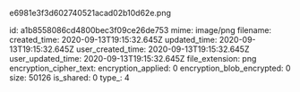 e6981e3f3d602740521acad02b10d62e.png

id: a1b8558086cd4800bec3f09ce26de753
mime: image/png
filename: 
created_time: 2020-09-13T19:15:32.645Z
updated_time: 2020-09-13T19:15:32.645Z
user_created_time: 2020-09-13T19:15:32.645Z
user_updated_time: 2020-09-13T19:15:32.645Z
file_extension: png
encryption_cipher_text: 
encryption_applied: 0
encryption_blob_encrypted: 0
size: 50126
is_shared: 0
type_: 4